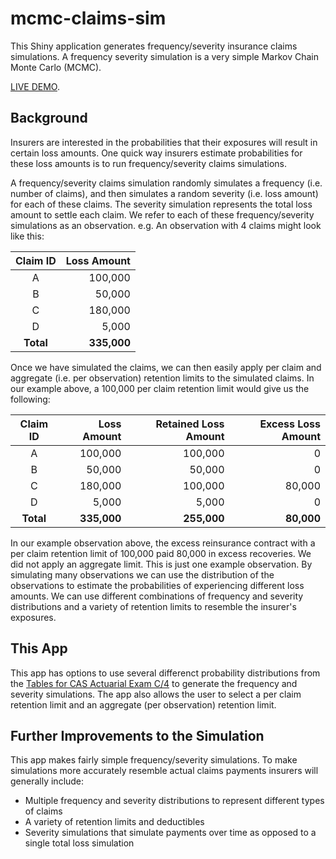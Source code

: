 mcmc-claims-sim
==================

This Shiny application generates frequency/severity insurance claims simulations.  A frequency severity simulation is a very simple Markov Chain Monte Carlo (MCMC).

[LIVE DEMO](https://tychobra.shinyapps.io/mcmc-claims-sim/).

## Background

Insurers are interested in the probabilities that their exposures will result in certain loss amounts.  One quick way insurers estimate probabilities for these loss amounts is to run frequency/severity claims simulations.

A frequency/severity claims simulation randomly simulates a frequency (i.e. number of claims), and then simulates a random severity (i.e. loss amount) for each of these claims.  The severity simulation represents the total loss amount to settle each claim.  We refer to each of these frequency/severity simulations as an observation.  e.g. An observation with 4 claims might look like this:

| Claim ID | Loss Amount |
|:--------:|------------:|
|  A       |   100,000   |
|  B       |    50,000   |
|  C       |   180,000   |
|  D       |     5,000   |
| **Total**|  **335,000**|

Once we have simulated the claims, we can then easily apply per claim and aggregate (i.e. per observation) retention limits to the simulated claims.  In our example above, a 100,000 per claim retention limit would give us the following:

| Claim ID | Loss Amount | Retained Loss Amount | Excess Loss Amount | 
|:--------:|------------:|---------------------:|-------------------:|
|   A      |   100,000   |    100,000           |         0          |
|   B      |    50,000   |     50,000           |         0          |
|   C      |   180,000   |    100,000           |    80,000          |
|   D      |     5,000   |      5,000           |         0          |
| **Total**| **335,000** |  **255,000**         |  **80,000**        |

In our example observation above, the excess reinsurance contract with a per claim retention limit of 100,000 paid 80,000 in excess recoveries.  We did not apply an aggregate limit.  This is just one example observation.  By simulating many observations we can use the distribution of the observations to estimate the probabilities of experiencing different loss amounts.  We can use different combinations of frequency and severity distributions and a variety of retention limits to resemble the insurer's exposures.

## This App

This app has options to use several differenct probability distributions from the [Tables for CAS Actuarial Exam C/4](http://www.math.purdue.edu/~jbeckley/WD/STAT%20479/S13/edu-2009-fall-exam-c-table.pdf) to generate the frequency and severity simulations.  The app also allows the user to select a per claim retention limit and an aggregate (per observation) retention limit.

## Further Improvements to the Simulation

This app makes fairly simple frequency/severity simulations.  To make simulations more accurately resemble actual claims payments insurers will generally include:

- Multiple frequency and severity distributions to represent different types of claims
- A variety of retention limits and deductibles
- Severity simulations that simulate payments over time as opposed to a single total loss simulation
